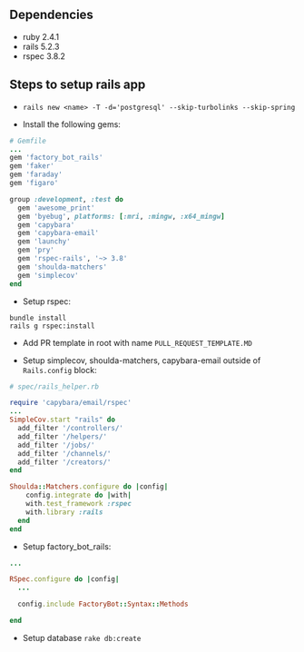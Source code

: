 ## Dependencies
* ruby 2.4.1
* rails 5.2.3
* rspec 3.8.2

## Steps to setup rails app
* `rails new <name> -T -d='postgresql' --skip-turbolinks --skip-spring`

* Install the following gems:
```ruby
# Gemfile
...
gem 'factory_bot_rails'
gem 'faker'
gem 'faraday'
gem 'figaro'

group :development, :test do
  gem 'awesome_print'
  gem 'byebug', platforms: [:mri, :mingw, :x64_mingw]
  gem 'capybara'
  gem 'capybara-email'
  gem 'launchy'
  gem 'pry'
  gem 'rspec-rails', '~> 3.8'
  gem 'shoulda-matchers'
  gem 'simplecov'
end
```

* Setup rspec:
```
bundle install
rails g rspec:install
```

* Add PR template in root with name `PULL_REQUEST_TEMPLATE.MD`

* Setup simplecov, shoulda-matchers, capybara-email outside of `Rails.config` block:
```ruby
# spec/rails_helper.rb

require 'capybara/email/rspec'
...
SimpleCov.start "rails" do
  add_filter '/controllers/'
  add_filter '/helpers/'
  add_filter '/jobs/'
  add_filter '/channels/'
  add_filter '/creators/'
end

Shoulda::Matchers.configure do |config|
    config.integrate do |with|
    with.test_framework :rspec
    with.library :rails
  end
end
```

* Setup factory_bot_rails:
```ruby
...

RSpec.configure do |config|
  ...

  config.include FactoryBot::Syntax::Methods

end
```

* Setup database
`rake db:create`
